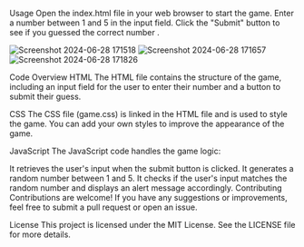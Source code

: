 Usage
Open the index.html file in your web browser to start the game.
Enter a number between 1 and 5 in the input field.
Click the "Submit" button to see if you guessed the correct number .

![Screenshot 2024-06-28 171518](https://github.com/jatinsi16/mini-project/assets/128395233/4bb5906c-c07b-479d-8263-3610c42464c9)
![Screenshot 2024-06-28 171657](https://github.com/jatinsi16/mini-project/assets/128395233/503bc5cb-7d8f-4ef7-9d5e-70d5a4b97e4e)
![Screenshot 2024-06-28 171826](https://github.com/jatinsi16/mini-project/assets/128395233/4649c2d5-a2db-436f-aef0-f454a636177a)

Code Overview
HTML
The HTML file contains the structure of the game, including an input field for the user to enter their number and a button to submit their guess.

CSS
The CSS file (game.css) is linked in the HTML file and is used to style the game. You can add your own styles to improve the appearance of the game.

JavaScript
The JavaScript code handles the game logic:

It retrieves the user's input when the submit button is clicked.
It generates a random number between 1 and 5.
It checks if the user's input matches the random number and displays an alert message accordingly.
Contributing
Contributions are welcome! If you have any suggestions or improvements, feel free to submit a pull request or open an issue.

License
This project is licensed under the MIT License. See the LICENSE file for more details.
